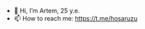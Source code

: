 - 👋 Hi, I’m Artem, 25 y.e.
- 📫 How to reach me: https://t.me/hosaruzu

<!---
RobertoRobello/RobertoRobello is a ✨ special ✨ repository because its `README.md` (this file) appears on your GitHub profile.
You can click the Preview link to take a look at your changes.
--->
